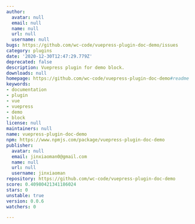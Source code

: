 ```yaml
---
author:
  avatar: null
  email: null
  name: null
  url: null
  username: null
bugs: https://github.com/wc-code/vuepress-plugin-doc-demo/issues
category: plugins
date: '2020-12-30T12:47:29.779Z'
deprecated: false
description: Vuepress plugin for demo block.
downloads: null
homepage: https://github.com/wc-code/vuepress-plugin-doc-demo#readme
keywords:
- documentation
- plugin
- vue
- vuepress
- demo
- block
license: null
maintainers: null
name: vuepress-plugin-doc-demo
npm: https://www.npmjs.com/package/vuepress-plugin-doc-demo
publisher:
  avatar: null
  email: jinxiaoman0@gmail.com
  name: null
  url: null
  username: jinxiaoman
repository: https://github.com/wc-code/vuepress-plugin-doc-demo
score: 0.40980421341186024
stars: 0
unstable: true
version: 0.0.6
watchers: 0

---
```


